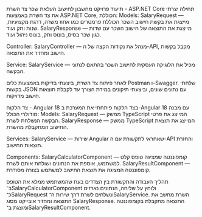 תיעוד פרויקט מחשבון לחישוב העלאת שכר
צד השרת - ASP.NET Core
תחילה יצרתי את צד השרת באמצעות ASP.NET Core, הכוללת:
Models:
SalaryRequest — מייצגת את בקשת חישוב השכר הכוללת פרמטרים כמו אחוז משרה, דרגת מקצועיות, שנות ותק ועוד.
SalaryResponse — מייצגת את התוצאה של חישוב השכר עם שדות כגון שכר בסיס, בונוס ותק, בונוס ניהול ועוד.

Controller:
SalaryController — מנהל את נקודות הקצה של ה-API, מקבל בקשות חישוב ומחזיר את התוצאה.

Service:
SalaryService — מכיל את הלוגיקה העסקית לחישוב השכר בהתאם לנתוני הבקשה.

לאחר פיתוח צד השרת, ביצעתי בדיקות באמצעות כלים Postman ו-Swagger. שלחתי בקשות JSON עם נתונים שונים, וביצעתי תיקונים במידת הצורך עד לקבלת תוצאות חישוב מדויקות.

צד הלקוח - Angular 18
בצד הלקוח פיתחתי את המערכת ב-Angular 18 עם מבנה מודולרי הכולל:
Models:
SalaryRequest — ממשק TypeScript המייצג את פרטי הבקשה הנשלחת לשרת.
SalaryResponse — ממשק TypeScript המייצג את תוצאת החישוב המתקבלת מהשרת.

Services:
SalaryService — שירות Angular שאחראי לתקשורת עם ה-API והחזרת תוצאות החישוב.

Components:
SalaryCalculatorComponent — קומפוננטה שמציגה טופס קלט למשתמש, אוספת את הנתונים ושולחת אותם לשרת.
SalaryResultComponent — קומפוננטה המציגה את תוצאת החישוב למשתמש בצורה מסודרת.

תהליך העבודה והתקשורת בין הצדדים
בעת שהמשתמש ממלא את הטופס ב־SalaryCalculatorComponent ולוחץ על שליחה, הנתונים נארזים כ־SalaryRequest ונשלחים לשרת דרך שירות ה־SalaryService. השרת מחשב את התוצאה ומחזיר אובייקט מסוג SalaryResponse. התוצאה מתקבלת בקומפוננטה ומוצגת ב־SalaryResultComponent. 


